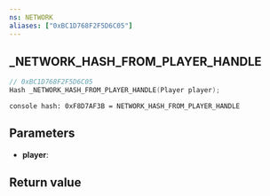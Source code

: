 ```yaml
---
ns: NETWORK
aliases: ["0xBC1D768F2F5D6C05"]
---
```

## _NETWORK_HASH_FROM_PLAYER_HANDLE

```c
// 0xBC1D768F2F5D6C05
Hash _NETWORK_HASH_FROM_PLAYER_HANDLE(Player player);
```

```
console hash: 0xF8D7AF3B = NETWORK_HASH_FROM_PLAYER_HANDLE  
```

## Parameters
* **player**: 

## Return value
